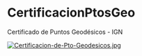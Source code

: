 # CertificacionPtosGeo
Certificado de Puntos Geodésicos - IGN


[![Certificacion-de-Pto-Geodesicos.jpg](https://i.postimg.cc/SxvJrvx1/Certificacion-de-Pto-Geodesicos.jpg)](https://postimg.cc/68CW6zRC)

